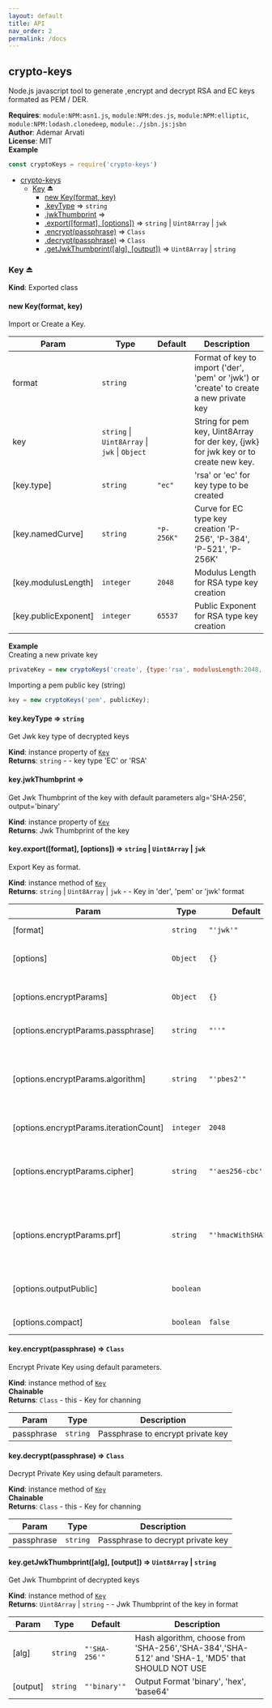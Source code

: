 ```yaml
---
layout: default
title: API
nav_order: 2
permalink: /docs
---
```


<a name="module_crypto-keys"></a>

## crypto-keys
Node.js javascript tool to generate ,encrypt and decrypt RSA and EC keys formated as PEM / DER.

**Requires**: <code>module:NPM:asn1.js</code>, <code>module:NPM:des.js</code>, <code>module:NPM:elliptic</code>, <code>module:NPM:lodash.clonedeep</code>, <code>module:./jsbn.js:jsbn</code>  
**Author**: Ademar Arvati  
**License**: MIT  
**Example**  
```js
const cryptoKeys = require('crypto-keys')
```

* [crypto-keys](#module_crypto-keys)
    * [Key](#exp_module_crypto-keys--Key) ⏏
        * [new Key(format, key)](#new_module_crypto-keys--Key_new)
        * [.keyType](#module_crypto-keys--Key+keyType) ⇒ <code>string</code>
        * [.jwkThumbprint](#module_crypto-keys--Key+jwkThumbprint) ⇒
        * [.export([format], [options])](#module_crypto-keys--Key+export) ⇒ <code>string</code> \| <code>Uint8Array</code> \| <code>jwk</code>
        * [.encrypt(passphrase)](#module_crypto-keys--Key+encrypt) ⇒ <code>Class</code>
        * [.decrypt(passphrase)](#module_crypto-keys--Key+decrypt) ⇒ <code>Class</code>
        * [.getJwkThumbprint([alg], [output])](#module_crypto-keys--Key+getJwkThumbprint) ⇒ <code>Uint8Array</code> \| <code>string</code>

<a name="exp_module_crypto-keys--Key"></a>

### Key ⏏
**Kind**: Exported class  
<a name="new_module_crypto-keys--Key_new"></a>

#### new Key(format, key)
Import or Create a Key.


| Param | Type | Default | Description |
| --- | --- | --- | --- |
| format | <code>string</code> |  | Format of key to import ('der', 'pem' or 'jwk') or 'create' to create a new private key |
| key | <code>string</code> \| <code>Uint8Array</code> \| <code>jwk</code> \| <code>Object</code> |  | String for pem key, Uint8Array for der key, {jwk} for jwk key or to create new key. |
| [key.type] | <code>string</code> | <code>&quot;ec&quot;</code> | 'rsa' or 'ec' for key type to be created |
| [key.namedCurve] | <code>string</code> | <code>&quot;P-256K&quot;</code> | Curve for EC type key creation 'P-256', 'P-384', 'P-521', 'P-256K' |
| [key.modulusLength] | <code>integer</code> | <code>2048</code> | Modulus Length for RSA type key creation |
| [key.publicExponent] | <code>integer</code> | <code>65537</code> | Public Exponent for RSA type key creation |

**Example**  
Creating a new private key
```js
privateKey = new cryptoKeys('create', {type:'rsa', modulusLength:2048, publicExponent:65537});
```
Importing a pem public key (string)
```js
key = new cryptoKeys('pem', publicKey);
```
<a name="module_crypto-keys--Key+keyType"></a>

#### key.keyType ⇒ <code>string</code>
Get Jwk key type of decrypted keys

**Kind**: instance property of [<code>Key</code>](#exp_module_crypto-keys--Key)  
**Returns**: <code>string</code> - - key type 'EC' or 'RSA'  
<a name="module_crypto-keys--Key+jwkThumbprint"></a>

#### key.jwkThumbprint ⇒
Get Jwk Thumbprint of the key with default parameters alg='SHA-256', output='binary'

**Kind**: instance property of [<code>Key</code>](#exp_module_crypto-keys--Key)  
**Returns**: Jwk Thumbprint of the key  
<a name="module_crypto-keys--Key+export"></a>

#### key.export([format], [options]) ⇒ <code>string</code> \| <code>Uint8Array</code> \| <code>jwk</code>
Export Key as format.

**Kind**: instance method of [<code>Key</code>](#exp_module_crypto-keys--Key)  
**Returns**: <code>string</code> \| <code>Uint8Array</code> \| <code>jwk</code> - - Key in 'der', 'pem' or 'jwk' format  

| Param | Type | Default | Description |
| --- | --- | --- | --- |
| [format] | <code>string</code> | <code>&quot;&#x27;jwk&#x27;&quot;</code> | Format of key to export ('der', 'pem' or 'jwk') |
| [options] | <code>Object</code> | <code>{}</code> | Options to export key into format only with decrypted keys |
| [options.encryptParams] | <code>Object</code> | <code>{}</code> | Options to export encrypted prvate key for 'pem' and 'der' formats |
| [options.encryptParams.passphrase] | <code>string</code> | <code>&quot;&#x27;&#x27;&quot;</code> | Passphrase to encrypt private key |
| [options.encryptParams.algorithm] | <code>string</code> | <code>&quot;&#x27;pbes2&#x27;&quot;</code> | if 'pbes2' only pbkdf2 and salt length of 8 is available, choose from 'pbeWithMD5AndDES-CBC', 'pbeWithSHA1AndDES-CBC', 'pbes2' |
| [options.encryptParams.iterationCount] | <code>integer</code> | <code>2048</code> | Iteration count to use for salt algorithm |
| [options.encryptParams.cipher] | <code>string</code> | <code>&quot;&#x27;aes256-cbc&#x27;&quot;</code> | Cipher when algorithm is 'pbes2', choose from 'des-ede3-cbc', 'aes128-cbc', 'aes192-cbc', 'aes256-cbc' |
| [options.encryptParams.prf] | <code>string</code> | <code>&quot;&#x27;hmacWithSHA256&#x27;&quot;</code> | Prf when algorithm is 'pbes2', choose from 'hmacWithSHA1', 'hmacWithSHA256', 'hmacWithSHA384', 'hmacWithSHA512' |
| [options.outputPublic] | <code>boolean</code> |  | True to Export public key from private Key or undefined/False to maintain actual format |
| [options.compact] | <code>boolean</code> | <code>false</code> | Export compact key for 'EC' type keys |

<a name="module_crypto-keys--Key+encrypt"></a>

#### key.encrypt(passphrase) ⇒ <code>Class</code>
Encrypt Private Key using default parameters.

**Kind**: instance method of [<code>Key</code>](#exp_module_crypto-keys--Key)  
**Chainable**  
**Returns**: <code>Class</code> - this - Key for channing  

| Param | Type | Description |
| --- | --- | --- |
| passphrase | <code>string</code> | Passphrase to encrypt private key |

<a name="module_crypto-keys--Key+decrypt"></a>

#### key.decrypt(passphrase) ⇒ <code>Class</code>
Decrypt Private Key using default parameters.

**Kind**: instance method of [<code>Key</code>](#exp_module_crypto-keys--Key)  
**Chainable**  
**Returns**: <code>Class</code> - this - Key for channing  

| Param | Type | Description |
| --- | --- | --- |
| passphrase | <code>string</code> | Passphrase to decrypt private key |

<a name="module_crypto-keys--Key+getJwkThumbprint"></a>

#### key.getJwkThumbprint([alg], [output]) ⇒ <code>Uint8Array</code> \| <code>string</code>
Get Jwk Thumbprint of decrypted keys

**Kind**: instance method of [<code>Key</code>](#exp_module_crypto-keys--Key)  
**Returns**: <code>Uint8Array</code> \| <code>string</code> - - Jwk Thumbprint of the key in format  

| Param | Type | Default | Description |
| --- | --- | --- | --- |
| [alg] | <code>string</code> | <code>&quot;&#x27;SHA-256&#x27;&quot;</code> | Hash algorithm, choose from 'SHA-256','SHA-384','SHA-512' and 'SHA-1, 'MD5' that SHOULD NOT USE |
| [output] | <code>string</code> | <code>&quot;&#x27;binary&#x27;&quot;</code> | Output Format 'binary', 'hex', 'base64' |

